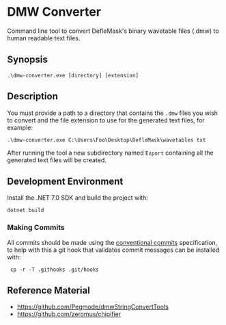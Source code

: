 # DMW Converter
Command line tool to convert DefleMask's binary wavetable files (.dmw) to human readable text files.

## Synopsis

    .\dmw-converter.exe [directory] [extension]

## Description

You must provide a path to a directory that contains the `.dmw` files you wish to convert and the file extension to use for the generated text files, for example:

    .\dmw-converter.exe C:\Users\Foo\Desktop\DefleMask\wavetables txt

After running the tool a new subdirectory named `Export` containing all the generated text files will be created.

## Development Environment

Install the .NET 7.0 SDK and build the project with:

    dotnet build

### Making Commits

All commits should be made using the [conventional commits](https://www.conventionalcommits.org/en/v1.0.0/#summary) specification, to help with this a git hook that validates commit messages can be installed with:

     cp -r -T .githooks .git/hooks

## Reference Material
- https://github.com/Pegmode/dmwStringConvertTools
- https://github.com/zeromus/chipifier
